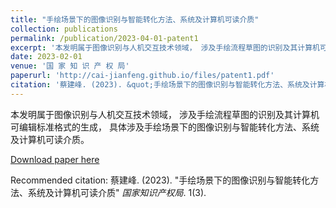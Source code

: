 ```yaml
---
title: "手绘场景下的图像识别与智能转化方法、系统及计算机可读介质"
collection: publications
permalink: /publication/2023-04-01-patent1
excerpt: '本发明属于图像识别与人机交互技术领域， 涉及手绘流程草图的识别及其计算机可编辑标准格式的生成， 具体涉及手绘场景下的图像识别与智能转化方法、系统及计算机可读介质。'
date: 2023-02-01
venue: '国 家 知 识 产 权 局'
paperurl: 'http://cai-jianfeng.github.io/files/patent1.pdf'
citation: '蔡建峰. (2023). &quot;手绘场景下的图像识别与智能转化方法、系统及计算机可读介质&quot; <i>国家知识产权局</i>. 1(3).'
---
```

本发明属于图像识别与人机交互技术领域， 涉及手绘流程草图的识别及其计算机可编辑标准格式的生成， 具体涉及手绘场景下的图像识别与智能转化方法、系统及计算机可读介质。

[Download paper here](http://cai-jianfeng.github.io/files/patent1.pdf)

Recommended citation: 蔡建峰. (2023). &quot;手绘场景下的图像识别与智能转化方法、系统及计算机可读介质&quot; <i>国家知识产权局</i>. 1(3).